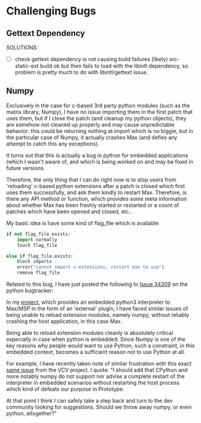 # Challenging Bugs

## Gettext Dependency

SOLUTIONS:

- [ ] check gettext dependency is not causing build failures (likely)
src-static-ext build ok but then fails to load with the libintl dependency, so problem is pretty much to do with libintl/gettext issue.

## Numpy

Exclusively in the case for c-based 3rd party python modules (such as the matrix library, Numpy), I have no issue importing them in the first patch that uses them, but if I close the patch (and cleanup my python objects), they are somehow not cleaned up properly and may cause unpredictable behavior: this could be returning nothing at import which is no biggie, but in the particular case of Numpy, it actually crashes Max (and defies any attempt to catch this any exceptions).

It turns out that this is actually a bug in python for embedded applications (which I wasn't aware of, and which is being worked on and may be fixed in future versions.

Therefore, the only thing that I can do right now is to stop users from 'reloading' c-based python extensions after a patch is closed which first uses them successfully, and ask them kindly to restart Max.
Therefore, is there any API method or function, which provides some meta information about whether Max has been freshly started or restarted or a count of patches which have been opened and closed, etc..

My basic idea is have some kind of flag_file which is available

```python
if not flag_file.exists:
    import normally
    touch flag_file

else if flag_file.exists:
    block imports
    error("cannot import c-extensions, restart max to use")
    remove flag_file
```

Related to this bug, I have just posted the following to [Issue 34309](https://bugs.python.org/issue34309) on the python bugtracker:

In my [project](https://github.com/shakfu/py-js), which provides an embedded python3 interpreter to Max/MSP in the form of an 'external' plugin, I have faced similar issues of being unable to reload extension modules, namely numpy, without reliably crashing the host application, in this case Max.

Being able to reload extension modules cleanly is absolutely critical especially in case when python is embedded. Since Numpy is one of the key reasons why people would want to use Python, such a constraint, in this embedded context, becomes a sufficient reason not to use Python at all.

For example, I have recently taken note of similar frustration with this exact [same issue](https://community.vcvrack.com/t/blowing-the-dust-off-python-in-prototype/12909) from the VCV project. I quote: "I should add that CPython and more notably numpy do not support nor advise a complete restart of the interpreter in embedded scenarios without restarting the host process which kind of defeats our purpose in Prototype.

At that point I think I can safely take a step back and turn to the dev community looking for suggestions. Should we throw away numpy, or even python, altogether?"

